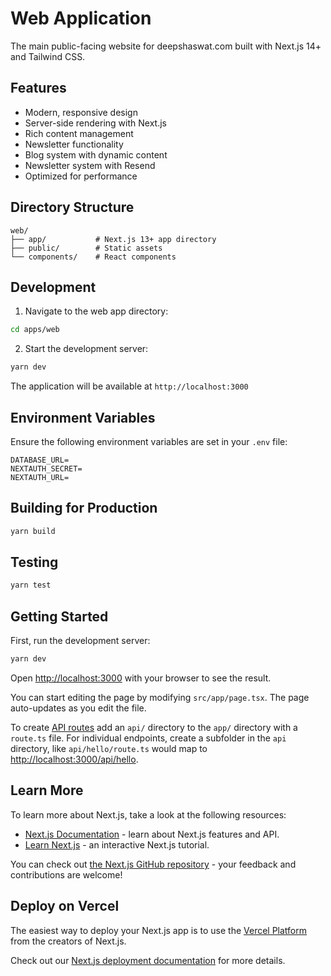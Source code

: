 # Web Application

The main public-facing website for deepshaswat.com built with Next.js 14+ and
Tailwind CSS.

## Features

- Modern, responsive design
- Server-side rendering with Next.js
- Rich content management
- Newsletter functionality
- Blog system with dynamic content
- Newsletter system with Resend
- Optimized for performance

## Directory Structure

```
web/
├── app/           # Next.js 13+ app directory
├── public/        # Static assets
└── components/    # React components
```

## Development

1. Navigate to the web app directory:

```bash
cd apps/web
```

2. Start the development server:

```bash
yarn dev
```

The application will be available at `http://localhost:3000`

## Environment Variables

Ensure the following environment variables are set in your `.env` file:

```env
DATABASE_URL=
NEXTAUTH_SECRET=
NEXTAUTH_URL=
```

## Building for Production

```bash
yarn build
```

## Testing

```bash
yarn test
```

## Getting Started

First, run the development server:

```bash
yarn dev
```

Open [http://localhost:3000](http://localhost:3000) with your browser to see the
result.

You can start editing the page by modifying `src/app/page.tsx`. The page
auto-updates as you edit the file.

To create
[API routes](https://nextjs.org/docs/app/building-your-application/routing/router-handlers)
add an `api/` directory to the `app/` directory with a `route.ts` file. For
individual endpoints, create a subfolder in the `api` directory, like
`api/hello/route.ts` would map to
[http://localhost:3000/api/hello](http://localhost:3000/api/hello).

## Learn More

To learn more about Next.js, take a look at the following resources:

- [Next.js Documentation](https://nextjs.org/docs) - learn about Next.js
  features and API.
- [Learn Next.js](https://nextjs.org/learn/foundations/about-nextjs) - an
  interactive Next.js tutorial.

You can check out
[the Next.js GitHub repository](https://github.com/vercel/next.js/) - your
feedback and contributions are welcome!

## Deploy on Vercel

The easiest way to deploy your Next.js app is to use the
[Vercel Platform](https://vercel.com/new?utm_source=github.com&utm_medium=referral&utm_campaign=turborepo-readme)
from the creators of Next.js.

Check out our
[Next.js deployment documentation](https://nextjs.org/docs/deployment) for more
details.
